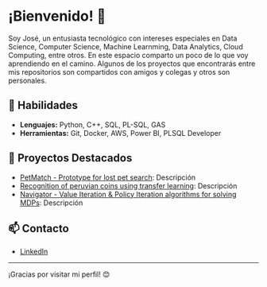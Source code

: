 <!--
**josemza/josemza** is a ✨ _special_ ✨ repository because its `README.md` (this file) appears on your GitHub profile.

Here are some ideas to get you started:

- 🔭 I’m currently working on ...
- 🌱 I’m currently learning ...
- 👯 I’m looking to collaborate on ...
- 🤔 I’m looking for help with ...
- 💬 Ask me about ...
- 📫 How to reach me: ...
- 😄 Pronouns: ...
- ⚡ Fun fact: ...
-->

# ¡Bienvenido! 👋

Soy José, un entusiasta tecnológico con intereses especiales en Data Science, Computer Science, Machine Learnming, Data Analytics, Cloud Computing, entre otros. En este espacio comparto un poco de lo que voy aprendiendo en el camino. Algunos de los proyectos que encontrarás entre mis repositorios son compartidos con amigos y colegas y otros son personales.

## 🔧 Habilidades
- **Lenguajes:** Python, C++, SQL, PL-SQL, GAS
- **Herramientas:** Git, Docker, AWS, Power BI, PLSQL Developer

## 🚀 Proyectos Destacados
- [PetMatch - Prototype for lost pet search](enlace): Descripción
- [Recognition of peruvian coins using transfer learning](enlace): Descripción
- [Navigator - Value Iteration & Policy Iteration algorithms for solving MDPs](enlace): Descripción

## 📫 Contacto
- [LinkedIn](www.linkedin.com/in/josezunigaavila)

---

¡Gracias por visitar mi perfil! 😊

